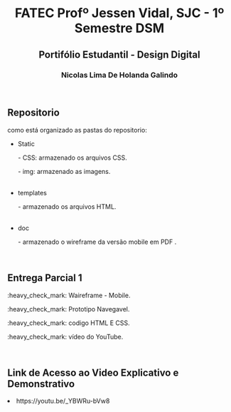 <h1 align = center>FATEC Profº Jessen Vidal, SJC - 1º Semestre DSM</h1>

<h2 align = center>Portifólio Estudantil - Design Digital</h2>

<h3 align = center> Nicolas Lima De Holanda Galindo</h3>

<br>
<h2>Repositorio</h2>

<p>como está organizado as pastas do repositorio:</p>

<ul>
  <li>Static</li>
  <p> - CSS: armazenado os arquivos CSS. </p>
  <p> - img: armazenado as imagens. </p>
  
  <br>
  <li>templates</li>
  <p> - armazenado os arquivos HTML. </p>
  <br>
  <li>doc</li>
  <p> - armazenado o wireframe da versão mobile em PDF . </p>
</ul>
<br>


<h2>Entrega Parcial 1</h2>

<p>:heavy_check_mark: Waireframe - Mobile.</p>
<p>:heavy_check_mark: Prototipo Navegavel.</p>
<p>:heavy_check_mark: codigo HTML E CSS.</p>
<p>:heavy_check_mark: vídeo do YouTube.</p>

<div>
  <br>
  <h2>Link de Acesso ao Video Explicativo e Demonstrativo</h2>

  <li>https://youtu.be/_YBWRu-bVw8</li>
  
</div>
